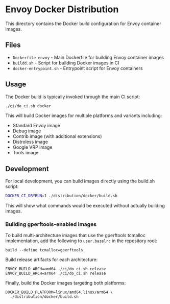 # Envoy Docker Distribution

This directory contains the Docker build configuration for Envoy container images.

## Files

- `Dockerfile-envoy` - Main Dockerfile for building Envoy container images
- `buildd.sh` - Script for building Docker images in CI
- `docker-entrypoint.sh` - Entrypoint script for Envoy containers

## Usage

The Docker build is typically invoked through the main CI script:

```bash
./ci/do_ci.sh docker
```

This will build Docker images for multiple platforms and variants including:
- Standard Envoy image
- Debug image
- Contrib image (with additional extensions)
- Distroless image
- Google VRP image
- Tools image

## Development

For local development, you can build images directly using the build.sh script:

```bash
DOCKER_CI_DRYRUN=1 ./distribution/docker/build.sh
```

This will show what commands would be executed without actually building images.

### Building gperftools-enabled images

To build multi-architecture images that use the gperftools tcmalloc
implementation, add the following to `user.bazelrc` in the repository root:

```
build --define tcmalloc=gperftools
```

Build release artifacts for each architecture:

```
ENVOY_BUILD_ARCH=amd64 ./ci/do_ci.sh release
ENVOY_BUILD_ARCH=arm64 ./ci/do_ci.sh release
```

Finally, build the Docker images targeting both platforms:

```
DOCKER_BUILD_PLATFORM=linux/amd64,linux/arm64 \
  ./distribution/docker/build.sh
```
